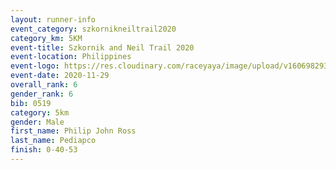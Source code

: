 ```yaml
--- 
layout: runner-info 
event_category: szkornikneiltrail2020 
category_km: 5KM 
event-title: Szkornik and Neil Trail 2020  
event-location: Philippines 
event-logo: https://res.cloudinary.com/raceyaya/image/upload/v1606982938/logo/antiruq-trails2020_ttinm3.png 
event-date: 2020-11-29 
overall_rank: 6
gender_rank: 6
bib: 0519
category: 5km
gender: Male
first_name: Philip John Ross
last_name: Pediapco
finish: 0-40-53
--- 
```

